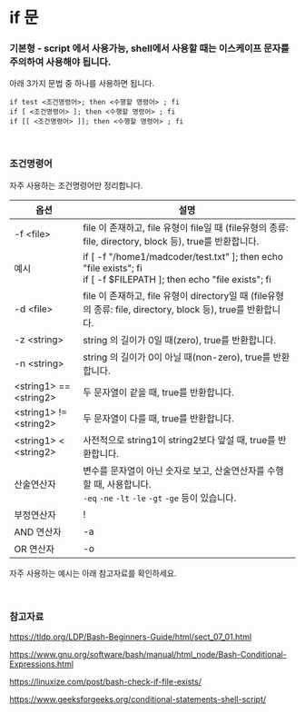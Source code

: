 # if 문

### 기본형 - script 에서 사용가능, shell에서 사용할 때는 이스케이프 문자를 주의하여 사용해야 됩니다.

아래 3가지 문법 중 하나를 사용하면 됩니다.

```shell
if test <조건명령어>; then <수행할 명령어> ; fi
if [ <조건명령어> ]; then <수행할 명령어> ; fi
if [[ <조건명령어> ]]; then <수행할 명령어> ; fi
```

<br>

### 조건명령어

자주 사용하는 조건명령어만 정리합니다.

| 옵션                     | 설명                                                         |
| ------------------------ | ------------------------------------------------------------ |
| -f <file\>               | file 이 존재하고, file 유형이 file일 때 (file유형의 종류: file, directory, block 등), true를 반환합니다. |
| 예시                     | if [ -f "/home1/madcoder/test.txt" ]; then echo "file exists"; fi<br />if [ -f $FILEPATH ]; then echo "file exists"; fi |
| -d <file\>               | file 이 존재하고, file 유형이 directory일 때 (file유형의 종류: file, directory, block 등), true를 반환합니다. |
| -z <string\>             | string 의 길이가 0일 때(zero), true를 반환합니다.            |
| -n <string\>             | string 의 길이가 0이 아닐 때(non-zero), true를 반환합니다.   |
| <string1\> == <string2\> | 두 문자열이 같을 때, true를 반환합니다.                      |
| <string1\> != <string2\> | 두 문자열이 다를 때, true를 반환합니다.                      |
| <string1\> < <string2\>  | 사전적으로 string1이 string2보다 앞설 때, true를 반환합니다. |
| 산술연산자               | 변수를 문자열이 아닌 숫자로 보고, 산술연산자를 수행할 때, 사용합니다.<br />`-eq` `-ne` `-lt` `-le` `-gt` `-ge` 등이 있습니다. |
| 부정연산자               | !                                                            |
| AND 연산자               | -a                                                           |
| OR 연산자                | -o                                                           |

자주 사용하는 예시는 아래 참고자료를 확인하세요.

<br>

### 참고자료

https://tldp.org/LDP/Bash-Beginners-Guide/html/sect_07_01.html

https://www.gnu.org/software/bash/manual/html_node/Bash-Conditional-Expressions.html

https://linuxize.com/post/bash-check-if-file-exists/

https://www.geeksforgeeks.org/conditional-statements-shell-script/
